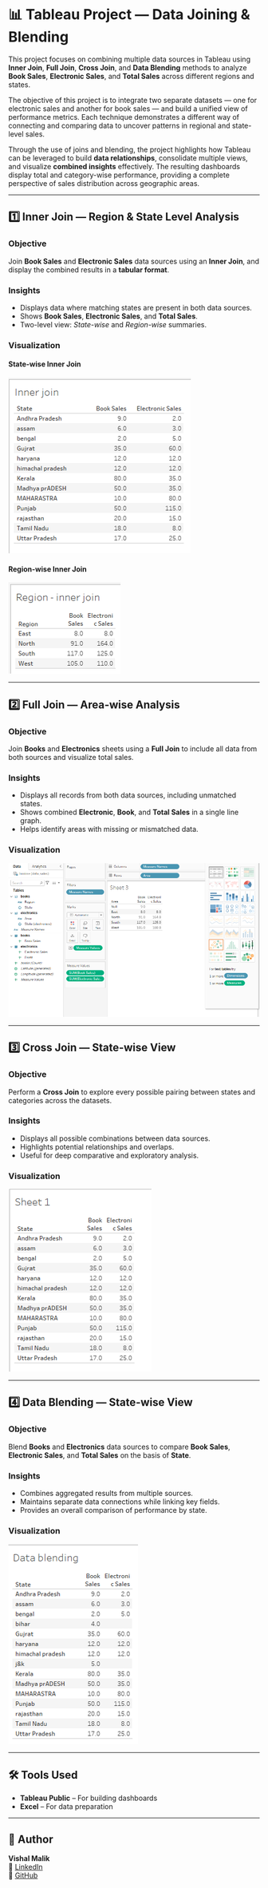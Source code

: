 # 📊 Tableau Project — Data Joining & Blending  

This project focuses on combining multiple data sources in Tableau using **Inner Join**, **Full Join**, **Cross Join**, and **Data Blending** methods to analyze **Book Sales**, **Electronic Sales**, and **Total Sales** across different regions and states.  

The objective of this project is to integrate two separate datasets — one for electronic sales and another for book sales — and build a unified view of performance metrics. Each technique demonstrates a different way of connecting and comparing data to uncover patterns in regional and state-level sales.  

Through the use of joins and blending, the project highlights how Tableau can be leveraged to build **data relationships**, consolidate multiple views, and visualize **combined insights** effectively. The resulting dashboards display total and category-wise performance, providing a complete perspective of sales distribution across geographic areas.  

---

## 1️⃣ Inner Join — Region & State Level Analysis  

### Objective  
Join **Book Sales** and **Electronic Sales** data sources using an **Inner Join**, and display the combined results in a **tabular format**.  

### Insights  
- Displays data where matching states are present in both data sources.  
- Shows **Book Sales**, **Electronic Sales**, and **Total Sales**.  
- Two-level view: *State-wise* and *Region-wise* summaries.  

### Visualization  

#### State-wise Inner Join  
![Inner Join State Level](images/Screenshot%202025-10-30%20142904.png)

#### Region-wise Inner Join  
![Inner Join Region Level](images/Screenshot%202025-10-30%20142917.png)

---

## 2️⃣ Full Join — Area-wise Analysis  

### Objective  
Join **Books** and **Electronics** sheets using a **Full Join** to include all data from both sources and visualize total sales.  

### Insights  
- Displays all records from both data sources, including unmatched states.  
- Shows combined **Electronic**, **Book**, and **Total Sales** in a single line graph.  
- Helps identify areas with missing or mismatched data.  

### Visualization  
![Full Join Area Level](images/Screenshot%202025-10-30%20141751.png)

---

## 3️⃣ Cross Join — State-wise View  

### Objective  
Perform a **Cross Join** to explore every possible pairing between states and categories across the datasets.  

### Insights  
- Displays all possible combinations between data sources.  
- Highlights potential relationships and overlaps.  
- Useful for deep comparative and exploratory analysis.  

### Visualization  
![Cross Join State Level](images/Screenshot%202025-10-30%20150656.png)

---

## 4️⃣ Data Blending — State-wise View  

### Objective  
Blend **Books** and **Electronics** data sources to compare **Book Sales**, **Electronic Sales**, and **Total Sales** on the basis of **State**.  

### Insights  
- Combines aggregated results from multiple sources.  
- Maintains separate data connections while linking key fields.  
- Provides an overall comparison of performance by state.  

### Visualization  
![Data Blending State Level](images/Screenshot%202025-10-30%20154238.png)

---

## 🛠️ Tools Used  

- **Tableau Public** – For building dashboards  
- **Excel** – For data preparation  

---

## 👤 Author  
**Vishal Malik**  
🔗 [LinkedIn](https://www.linkedin.com/in/vishalmalik18/)  
🔗 [GitHub](https://github.com/vishalmalik18)
